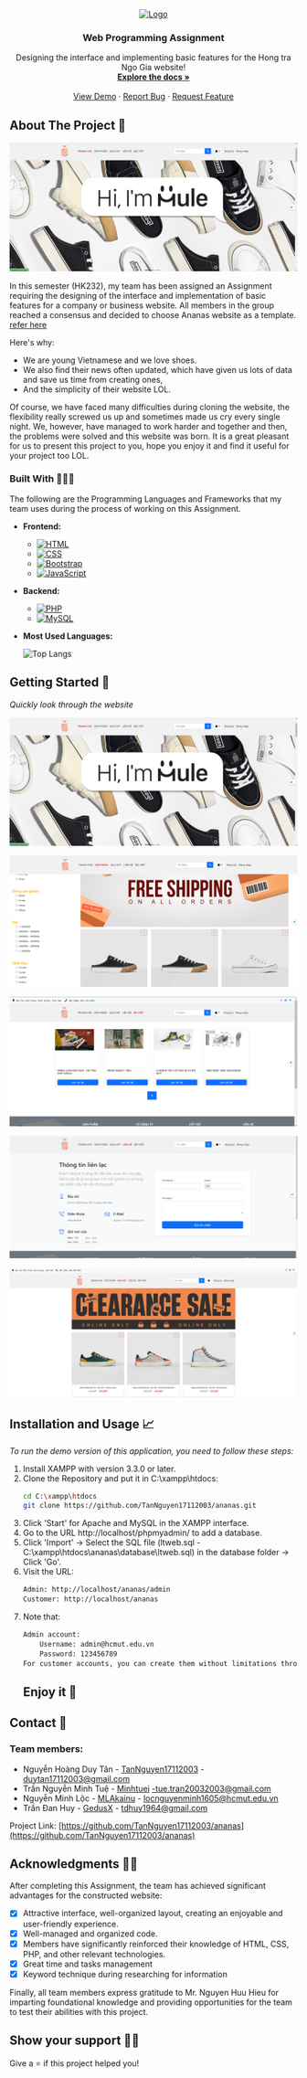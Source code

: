 <a name="readme-top"></a>

<!-- HCMUT LOGO -->
<div align="center">
  <a href="https://github.com/TanNguyen17112003">
    <img src="images/logo_hcmut.png" alt="Logo" width="80" height="80">
  </a>

  <h3 align="center">Web Programming Assignment</h3>

  <p align="center">
    Designing the interface and implementing basic features for the Hong tra Ngo Gia website!
    <br />
    <a href="https://www.overleaf.com/3422915543bdcqywrczvsr#baa171"><strong>Explore the docs »</strong></a>
    <br />
    <br />
    <a href="#getting-started-🚀">View Demo</a>
    ·
    <a href="https://github.com/TanNguyen17112003/ananas/issues">Report Bug</a>
    ·
    <a href="https://github.com/TanNguyen17112003/ananas/issues">Request Feature</a>
  </p>
</div>



<!-- ABOUT THE PROJECT -->
## About The Project 🔎

![Main page](/Demo_image/index.png)

In this semester (HK232), my team has been assigned an Assignment requiring the designing of the interface and implementation of basic features for a company or business website. All members in the group reached a consensus and decided to choose Ananas website as a template. [refer here](https://ananas.vn/)

Here's why:
* We are young Vietnamese and we love shoes.
* We also find their news often updated, which have given us lots of data and save us time from creating ones,
* And the simplicity of their website LOL.

Of course, we have faced many difficulties during cloning the website, the flexibility really screwed us up and sometimes made us cry every single night. We, however, have managed to work harder and together and then, the problems were solved and this website was born. It is a great pleasant for us to present this project to you, hope you enjoy it and find it useful for your project too LOL.





### Built With 👨🏻‍💻

The following are the Programming Languages and Frameworks that my team uses during the process of working on this Assignment.

* **Frontend:**
  * [![HTML][html.logo]][HTML-url]
  * [![CSS][css.logo]][CSS-url]
  * [![Bootstrap][Bootstrap.com]][Bootstrap-url]
  * [![JavaScript][js.logo]][JavaScript-url]

* **Backend:**
  * [![PHP][php.logo]][PHP-url]
  * [![MySQL][mysql.logo]][MySQL-url]

* **Most Used Languages:**

    ![Top Langs](https://github-readme-stats.vercel.app/api/top-langs/?username=Conganhluan&exclude_repo=The-Ocean-s-Mystery,Dormitory_Management,Investigation-Game,Message-To-Mail,TOEIC-Notifier&layout=pie)





<!-- GETTING STARTED -->
## Getting Started 🚀

_Quickly look through the website_

![Main page](/Demo_image/index.png)

![Product page](/Demo_image/product.png)

![News page](/Demo_image/post.png)

![Contact page](/Demo_image/contact.png)

![SaleOff page](/Demo_image/saleoff.png)

<!-- USAGE EXAMPLES -->
## Installation and Usage 📈

_To run the demo version of this application, you need to follow these steps:_

1. Install XAMPP with version 3.3.0 or later.
2. Clone the Repository and put it in C:\xampp\htdocs:
   ```sh
   cd C:\xampp\htdocs
   git clone https://github.com/TanNguyen17112003/ananas.git
   ```
3. Click 'Start' for Apache and MySQL in the XAMPP interface.
4. Go to the URL http://localhost/phpmyadmin/ to add a database.
5. Click 'Import' -> Select the SQL file (ltweb.sql - C:\xampp\htdocs\ananas\database\ltweb.sql) in the database folder -> Click 'Go'.
6. Visit the URL:
    ```sh
    Admin: http://localhost/ananas/admin
    Customer: http://localhost/ananas
    ```
7. Note that:
    ```sh
    Admin account:
        Username: admin@hcmut.edu.vn
        Password: 123456789
    For customer accounts, you can create them without limitations through mail validation.
    ```
    <h2>Enjoy it 🥳</h2>





<!-- CONTACT -->
## Contact 📧
<h3>Team members:</h3>

* Nguyễn Hoàng Duy Tân - [TanNguyen17112003](https://github.com/TanNguyen17112003) - duytan17112003@gmail.com
* Trần Nguyễn Minh Tuệ - [Minhtuei](https://github.com/Minhtuei) -tue.tran20032003@gmail.com
* Nguyễn Minh Lộc - [MLAkainu](https://github.com/MLAkainu) - locnguyenminh1605@hcmut.edu.vn
* Trần Đan Huy - [GedusX](https://github.com/GedusX) - tdhuy1964@gmail.com

Project Link: [https://github.com/TanNguyen17112003/ananas](https://github.com/TanNguyen17112003/ananas)




<!-- ACKNOWLEDGMENTS -->
## Acknowledgments 🙏🏻
After completing this Assignment, the team has achieved significant advantages for the constructed website:
- [x] Attractive interface, well-organized layout, creating an enjoyable and user-friendly experience.
- [x] Well-managed and organized code.
- [x] Members have significantly reinforced their knowledge of HTML, CSS, PHP, and other relevant technologies.
- [x] Great time and tasks management
- [x] Keyword technique during researching for information

Finally, all team members express gratitude to Mr. Nguyen Huu Hieu for imparting foundational knowledge and providing opportunities for the team to test their abilities with this project.



## Show your support 👨‍🚀

Give a ⭐️ if this project helped you!





<!-- MARKDOWN LINKS & IMAGES -->
[product-screenshot]: images/screenshot.png

[lateX.com]: https://img.shields.io/badge/Made%20with-LaTeX-1f425f.svg
[vscode.com]: https://img.shields.io/badge/Made%20for-VSCode-1f425f.svg

[vscode.logo]: https://img.shields.io/badge/Visual_Studio_Code-0078D4?style=for-the-badge&logo=visual%20studio%20code&logoColor=white
[overleaf.logo]: https://img.shields.io/badge/Overleaf-47A141?style=for-the-badge&logo=Overleaf&logoColor=white
[git.logo]: https://img.shields.io/badge/GIT-E44C30?style=for-the-badge&logo=git&logoColor=white

[html.logo]: https://img.shields.io/badge/HTML5-E34F26?style=for-the-badge&logo=html5&logoColor=white
[HTML-url]: https://www.w3schools.com/html/default.asp
[css.logo]: https://img.shields.io/badge/CSS3-1572B6?style=for-the-badge&logo=css3&logoColor=white
[CSS-url]: https://www.w3schools.com/css/default.asp
[Bootstrap.com]: https://img.shields.io/badge/Bootstrap-563D7C?style=for-the-badge&logo=bootstrap&logoColor=white
[Bootstrap-url]: https://getbootstrap.com
[js.logo]: https://img.shields.io/badge/JavaScript-323330?style=for-the-badge&logo=javascript&logoColor=F7DF1E
[JavaScript-url]: https://www.w3schools.com/js/default.asp
[php.logo]: https://img.shields.io/badge/PHP-777BB4?style=for-the-badge&logo=php&logoColor=white
[PHP-url]: https://www.php.net/
[mysql.logo]: https://img.shields.io/badge/MySQL-005C84?style=for-the-badge&logo=mysql&logoColor=white
[MySQL-url]: https://www.mysql.com/
